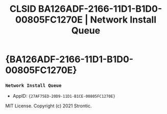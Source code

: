 ﻿---
title: "CLSID BA126ADF-2166-11D1-B1D0-00805FC1270E | Network Install Queue"
excerpt: What is COM-Object CLSID BA126ADF-2166-11D1-B1D0-00805FC1270E?
---

# {BA126ADF-2166-11D1-B1D0-00805FC1270E}

### `Network Install Queue`
* AppID: `{27AF75ED-20D9-11D1-B1CE-00805FC1270E}`

MIT License. Copyright (c) 2021 Strontic.



